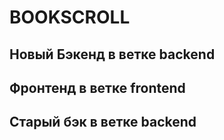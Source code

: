 # BOOKSCROLL
## Новый Бэкенд в ветке backend
## Фронтенд в ветке frontend
## Старый бэк в ветке backend
